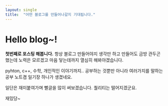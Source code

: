 ```yaml
---
layout: single
title:  "어떤 블로그를 만들어나갈지 기대됩니다."
---
```


# Hello blog~!

**첫번째로 포스팅 해봅니다.**
항상 블로그 만들어야지 생각만 하고 만들어도 금방 관두곤 했는데 노력은 모르겠고 마음 닿는데까지 열심히 해봐야겠습니다.

pyhton, c++, 수학, 개인적인 이야기까지.. 공부하는 것뿐만 아니라 여러가지를 말하는 공부 노트겸 일기장 하나가 생겼네요.

일단은 재미붙여가며 뻘글을 많이 써보겠습니다. 퀄리티는 떨어지겠군요.

재밌당~
